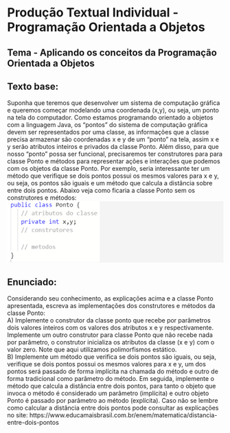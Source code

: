 <h1>Produção Textual Individual - Programação Orientada a Objetos</h1>
<h2>Tema - Aplicando os conceitos da Programação Orientada a Objetos</h2>
<h2>Texto base:</h2>
Suponha que teremos que desenvolver um sistema de computação gráfica e queremos começar modelando uma coordenada (x,y), ou seja, um ponto na tela do computador. Como estamos programando orientado a objetos com a linguagem Java, os “pontos” do sistema de computação gráfica devem ser representados por uma classe, as informações que a classe precisa armazenar são coordenadas x e y de um “ponto” na tela, assim x e y serão atributos inteiros e privados da classe Ponto. Além disso, para que nosso “ponto” possa ser funcional, precisaremos ter construtores para para classe Ponto e métodos para representar ações e interações que podemos com os objetos da classe Ponto. Por exemplo, seria interessante ter um método que verifique se dois pontos possui os mesmos valores para x e y, ou seja, os pontos são iguais e um método que calcula a distância sobre entre dois pontos. Abaixo veja como ficaria a classe Ponto sem os construtores e métodos:
<img src= "./img/ponto.png" alt = "PTI">
<h2>Enunciado:</h2>
Considerando seu conhecimento, as explicações acima e a classe Ponto apresentada, escreva as implementações dos construtores e métodos da classe Ponto:<br> A) Implemente o construtor da classe ponto que recebe por parâmetros dois valores inteiros com os valores dos atributos x e y respectivamente. Implemente um outro construtor para classe Ponto que não recebe nada por parâmetro, o construtor inicializa os atributos da classe (x e y) com o valor zero. Note que aqui utilizamos polimorfismos estático.<br> B) Implemente um método que verifica se dois pontos são iguais, ou seja, verifique se dois pontos possui os mesmos valores para x e y, um dos pontos será passado de forma implícita na chamada do método e outro de forma tradicional como parâmetro do método. Em seguida, implemente o método que calcula a distância entre dois pontos, para tanto o objeto que invoca o método é considerado um parâmetro (implícita) e outro objeto Ponto é passado por parâmetro ao método (explícita). Caso não se lembre como calcular a distância entre dois pontos pode consultar as explicações no site: https://www.educamaisbrasil.com.br/enem/matematica/distancia-entre-dois-pontos